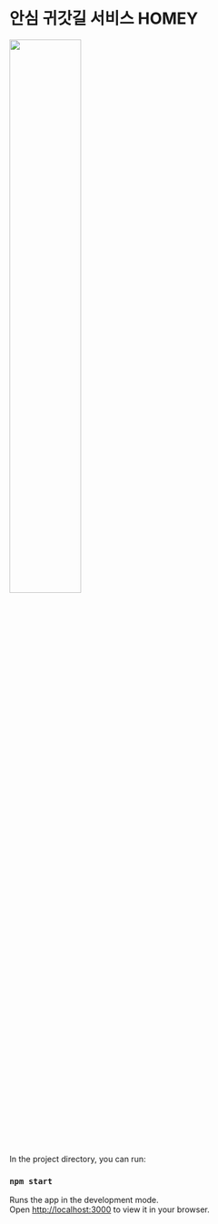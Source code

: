 # 안심 귀갓길 서비스 HOMEY

<img width="50%" src="https://user-images.githubusercontent.com/42965120/202693638-e0033e69-f0ef-4e8c-be72-7686be3f22ce.jpg"/>



In the project directory, you can run:

### `npm start`

Runs the app in the development mode.\
Open [http://localhost:3000](http://localhost:3000) to view it in your browser.
